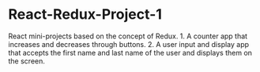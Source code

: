 # React-Redux-Project-1
React mini-projects based on the concept of Redux. 1. A counter app that increases and decreases through buttons. 2. A user input and display app that accepts the first name and last name of the user and displays them on the screen.

